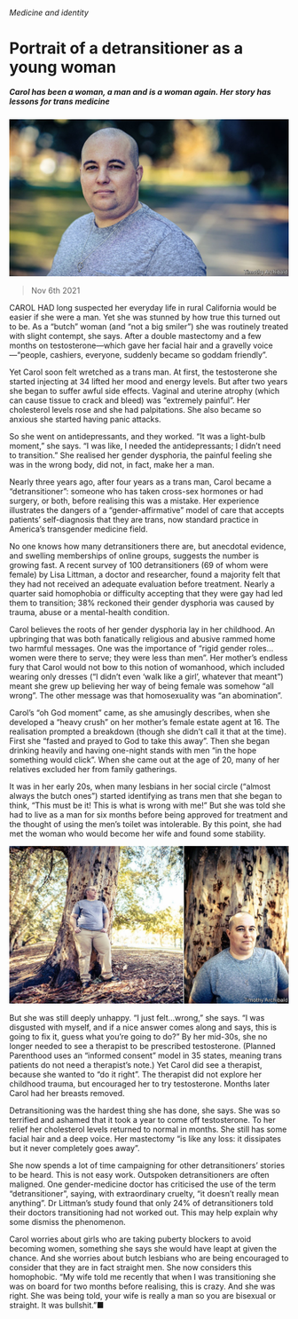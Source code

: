 ###### Medicine and identity

# Portrait of a detransitioner as a young woman 

##### Carol has been a woman, a man and is a woman again. Her story has lessons for trans medicine 

![image](images/20211106_USP005_0.jpg) 

> Nov 6th 2021 

CAROL HAD long suspected her everyday life in rural California would be easier if she were a man. Yet she was stunned by how true this turned out to be. As a “butch” woman (and “not a big smiler”) she was routinely treated with slight contempt, she says. After a double mastectomy and a few months on testosterone—which gave her facial hair and a gravelly voice—“people, cashiers, everyone, suddenly became so goddam friendly”.

Yet Carol soon felt wretched as a trans man. At first, the testosterone she started injecting at 34 lifted her mood and energy levels. But after two years she began to suffer awful side effects. Vaginal and uterine atrophy (which can cause tissue to crack and bleed) was “extremely painful”. Her cholesterol levels rose and she had palpitations. She also became so anxious she started having panic attacks.


So she went on antidepressants, and they worked. “It was a light-bulb moment,” she says. “I was like, I needed the antidepressants; I didn’t need to transition.” She realised her gender dysphoria, the painful feeling she was in the wrong body, did not, in fact, make her a man.

Nearly three years ago, after four years as a trans man, Carol became a “detransitioner”: someone who has taken cross-sex hormones or had surgery, or both, before realising this was a mistake. Her experience illustrates the dangers of a “gender-affirmative” model of care that accepts patients’ self-diagnosis that they are trans, now standard practice in America’s transgender medicine field.

No one knows how many detransitioners there are, but anecdotal evidence, and swelling memberships of online groups, suggests the number is growing fast. A recent survey of 100 detransitioners (69 of whom were female) by Lisa Littman, a doctor and researcher, found a majority felt that they had not received an adequate evaluation before treatment. Nearly a quarter said homophobia or difficulty accepting that they were gay had led them to transition; 38% reckoned their gender dysphoria was caused by trauma, abuse or a mental-health condition.

Carol believes the roots of her gender dysphoria lay in her childhood. An upbringing that was both fanatically religious and abusive rammed home two harmful messages. One was the importance of “rigid gender roles…women were there to serve; they were less than men”. Her mother’s endless fury that Carol would not bow to this notion of womanhood, which included wearing only dresses (“I didn’t even ‘walk like a girl’, whatever that meant”) meant she grew up believing her way of being female was somehow “all wrong”. The other message was that homosexuality was “an abomination”.

Carol’s “oh God moment” came, as she amusingly describes, when she developed a “heavy crush” on her mother’s female estate agent at 16. The realisation prompted a breakdown (though she didn’t call it that at the time). First she “fasted and prayed to God to take this away”. Then she began drinking heavily and having one-night stands with men “in the hope something would click”. When she came out at the age of 20, many of her relatives excluded her from family gatherings.

It was in her early 20s, when many lesbians in her social circle (“almost always the butch ones”) started identifying as trans men that she began to think, “This must be it! This is what is wrong with me!” But she was told she had to live as a man for six months before being approved for treatment and the thought of using the men’s toilet was intolerable. By this point, she had met the woman who would become her wife and found some stability.

![image](images/20211106_usp502.jpg) 


But she was still deeply unhappy. “I just felt…wrong,” she says. “I was disgusted with myself, and if a nice answer comes along and says, this is going to fix it, guess what you’re going to do?” By her mid-30s, she no longer needed to see a therapist to be prescribed testosterone. (Planned Parenthood uses an “informed consent” model in 35 states, meaning trans patients do not need a therapist’s note.) Yet Carol did see a therapist, because she wanted to “do it right”. The therapist did not explore her childhood trauma, but encouraged her to try testosterone. Months later Carol had her breasts removed.

Detransitioning was the hardest thing she has done, she says. She was so terrified and ashamed that it took a year to come off testosterone. To her relief her cholesterol levels returned to normal in months. She still has some facial hair and a deep voice. Her mastectomy “is like any loss: it dissipates but it never completely goes away”.

She now spends a lot of time campaigning for other detransitioners’ stories to be heard. This is not easy work. Outspoken detransitioners are often maligned. One gender-medicine doctor has criticised the use of the term “detransitioner”, saying, with extraordinary cruelty, “it doesn’t really mean anything”. Dr Littman’s study found that only 24% of detransitioners told their doctors transitioning had not worked out. This may help explain why some dismiss the phenomenon.

Carol worries about girls who are taking puberty blockers to avoid becoming women, something she says she would have leapt at given the chance. And she worries about butch lesbians who are being encouraged to consider that they are in fact straight men. She now considers this homophobic. “My wife told me recently that when I was transitioning she was on board for two months before realising, this is crazy. And she was right. She was being told, your wife is really a man so you are bisexual or straight. It was bullshit.”■

